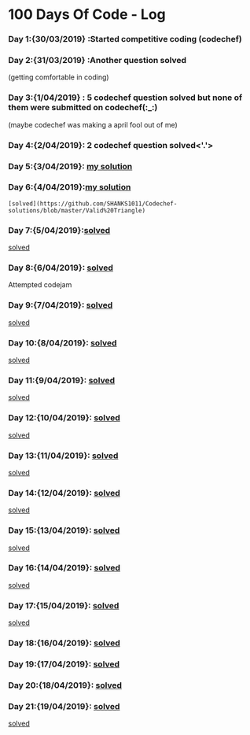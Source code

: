 # 100 Days Of Code - Log

### Day 1:{30/03/2019} :Started competitive coding (codechef)

### Day 2:{31/03/2019} :Another question solved
(getting comfortable in coding)

### Day 3:{1/04/2019} : 5 codechef question solved but none of them were submitted on codechef(:_:)
(maybe codechef was making a april fool out of me)

### Day 4:{2/04/2019}: 2 codechef question solved<'.'>

### Day 5:{3/04/2019}: [ my solution ](https://github.com/SHANKS1011/Codechef-solutions/blob/master/First%20and%20Last)

### Day 6:{4/04/2019}:[my solution](https://github.com/SHANKS1011/Codechef-solutions/blob/master/2%20nos)
    [solved](https://github.com/SHANKS1011/Codechef-solutions/blob/master/Valid%20Triangle)

### Day 7:{5/04/2019}:[solved](https://github.com/SHANKS1011/Codechef-solutions/blob/master/servant)
[solved](https://github.com/SHANKS1011/Codechef-solutions/blob/master/Reactangle)

### Day 8:{6/04/2019}: [solved](https://github.com/SHANKS1011/Codechef-solutions/blob/master/PLAYPIAN)
Attempted codejam

### Day 9:{7/04/2019}: [solved](https://github.com/SHANKS1011/Codechef-solutions/blob/master/DIFFSUM)
[solved](https://github.com/SHANKS1011/Codechef-solutions/blob/master/FLOW010)

### Day 10:{8/04/2019}: [solved](https://github.com/SHANKS1011/Codechef-solutions/blob/master/ATM%20Machine)
[solved](https://github.com/SHANKS1011/Codechef-solutions/blob/master/VOWELTB)

### Day 11:{9/04/2019}: [solved](https://github.com/SHANKS1011/Codechef-solutions/blob/master/NOTINCOM)
[solved](https://github.com/SHANKS1011/Codechef-solutions/blob/master/Mahasena)

### Day 12:{10/04/2019}: [solved](https://github.com/SHANKS1011/Codechef-solutions/blob/master/Average%20Number)
[solved](https://github.com/SHANKS1011/Codechef-solutions/blob/master/Gross%20Salary)

### Day 13:{11/04/2019}: [solved](https://github.com/SHANKS1011/Codechef-solutions/blob/master/The%20Block%20Game)
[solved](https://github.com/SHANKS1011/Codechef-solutions/blob/master/Sum%20of%20Digits)

### Day 14:{12/04/2019}: [solved](https://github.com/SHANKS1011/Codechef-solutions/blob/master/ATM)
[solved](https://github.com/SHANKS1011/Codechef-solutions/blob/master/Reverse%20The%20Number)

### Day 15:{13/04/2019}: [solved](https://github.com/SHANKS1011/Codechef-solutions/blob/master/Chef%20and%20Difficult%20Contests)
[solved](https://github.com/SHANKS1011/Codechef-solutions/blob/master/Chef%20and%20Friends)

### Day 16:{14/04/2019}: [solved](https://github.com/SHANKS1011/Codechef-solutions/blob/master/Smallest%20Numbers%20of%20Notes)
[solved](https://github.com/SHANKS1011/Codechef-solutions/blob/master/Program%20Your%20Own%20CALCULATOR)

### Day 17:{15/04/2019}: [solved](https://github.com/SHANKS1011/Codechef-solutions/blob/master/Whats%20in%20the%20Name)
[solved](https://github.com/SHANKS1011/Codechef-solutions/blob/master/Uniform%20Strings)

### Day 18:{16/04/2019}: [solved](https://github.com/SHANKS1011/Codechef-solutions/blob/master/Chef%20and%20Cook-Off)

### Day 19:{17/04/2019}: [solved](https://github.com/SHANKS1011/Codechef-solutions/blob/master/Small%20factorials)

### Day 20:{18/04/2019}: [solved](https://github.com/SHANKS1011/Codechef-solutions/blob/master/Second%20Largest)

### Day 21:{19/04/2019}: [solved](https://github.com/SHANKS1011/Codechef-solutions/blob/master/Turbo%20Sort)
[solved](https://github.com/SHANKS1011/Codechef-solutions/blob/master/From%20heaven%20to%20earth)

